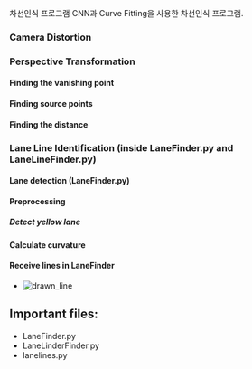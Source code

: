 차선인식 프로그램 
CNN과 Curve Fitting을 사용한 차선인식 프로그램.

### Camera Distortion
### Perspective Transformation 
#### Finding the vanishing point
#### Finding source points
#### Finding the distance
### Lane Line Identification (inside LaneFinder.py and LaneLineFinder.py)
#### Lane detection (LaneFinder.py)
#### Preprocessing
##### Detect yellow lane
#### Calculate curvature
#### Receive lines in LaneFinder

* ![drawn_line](https://github.com/JonathanCMitchell/Advanced-Lane-Line-Detection/blob/master/output_images/0drawn_on.jpg)

## Important files:
* LaneFinder.py
* LaneLinderFinder.py
* lanelines.py


